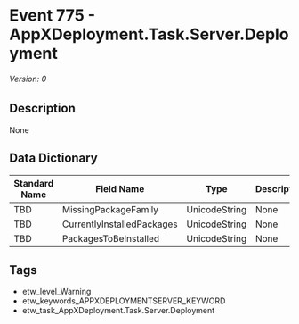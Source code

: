 # Event 775 - AppXDeployment.Task.Server.Deployment
###### Version: 0

## Description
None

## Data Dictionary
|Standard Name|Field Name|Type|Description|Sample Value|
|---|---|---|---|---|
|TBD|MissingPackageFamily|UnicodeString|None|`None`|
|TBD|CurrentlyInstalledPackages|UnicodeString|None|`None`|
|TBD|PackagesToBeInstalled|UnicodeString|None|`None`|

## Tags
* etw_level_Warning
* etw_keywords_APPXDEPLOYMENTSERVER_KEYWORD
* etw_task_AppXDeployment.Task.Server.Deployment